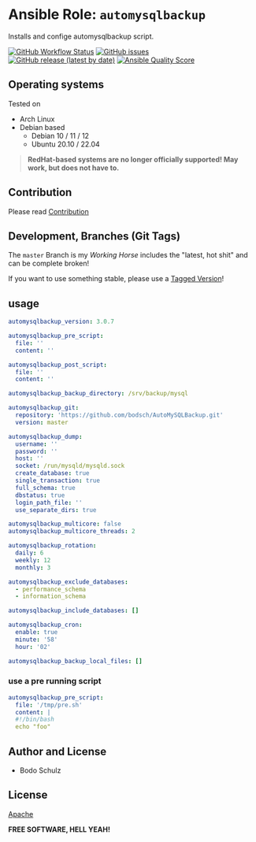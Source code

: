 
# Ansible Role:  `automysqlbackup`

Installs and confige automysqlbackup script.


[![GitHub Workflow Status](https://img.shields.io/github/actions/workflow/status/bodsch/ansible-automysqlbackup/main.yml?branch=main)][ci]
[![GitHub issues](https://img.shields.io/github/issues/bodsch/ansible-automysqlbackup)][issues]
[![GitHub release (latest by date)](https://img.shields.io/github/v/release/bodsch/ansible-automysqlbackup)][releases]
[![Ansible Quality Score](https://img.shields.io/ansible/quality/50067?label=role%20quality)][quality]

[ci]: https://github.com/bodsch/ansible-automysqlbackup/actions
[issues]: https://github.com/bodsch/ansible-automysqlbackup/issues?q=is%3Aopen+is%3Aissue
[releases]: https://github.com/bodsch/ansible-automysqlbackup/releases
[quality]: https://galaxy.ansible.com/bodsch/automysqlbackup


## Operating systems

Tested on

* Arch Linux
* Debian based
    - Debian 10 / 11 / 12
    - Ubuntu 20.10 / 22.04

> **RedHat-based systems are no longer officially supported! May work, but does not have to.**


## Contribution

Please read [Contribution](CONTRIBUTING.md)

## Development,  Branches (Git Tags)

The `master` Branch is my *Working Horse* includes the "latest, hot shit" and can be complete broken!

If you want to use something stable, please use a [Tagged Version](https://github.com/bodsch/ansible-automysqlbackup/tags)!


## usage

```yaml
automysqlbackup_version: 3.0.7

automysqlbackup_pre_script:
  file: ''
  content: ''

automysqlbackup_post_script:
  file: ''
  content: ''

automysqlbackup_backup_directory: /srv/backup/mysql

automysqlbackup_git:
  repository: 'https://github.com/bodsch/AutoMySQLBackup.git'
  version: master

automysqlbackup_dump:
  username: ''
  password: ''
  host: ''
  socket: /run/mysqld/mysqld.sock
  create_database: true
  single_transaction: true
  full_schema: true
  dbstatus: true
  login_path_file: ''
  use_separate_dirs: true

automysqlbackup_multicore: false
automysqlbackup_multicore_threads: 2

automysqlbackup_rotation:
  daily: 6
  weekly: 12
  monthly: 3

automysqlbackup_exclude_databases:
  - performance_schema
  - information_schema

automysqlbackup_include_databases: []

automysqlbackup_cron:
  enable: true
  minute: '58'
  hour: '02'

automysqlbackup_backup_local_files: []
```

### use a pre running script

```yaml
automysqlbackup_pre_script:
  file: '/tmp/pre.sh'
  content: |
  #!/bin/bash
  echo "foo"
```


## Author and License

- Bodo Schulz

## License

[Apache](LICENSE)

**FREE SOFTWARE, HELL YEAH!**


